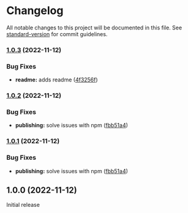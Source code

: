 # Changelog

All notable changes to this project will be documented in this file. See [standard-version](https://github.com/conventional-changelog/standard-version) for commit guidelines.

### [1.0.3](https://github.com/NLueg/localforage-cordova-sq-lite-driver/compare/v1.0.2...v1.0.3) (2022-11-12)


### Bug Fixes

* **readme:** adds readme ([4f3256f](https://github.com/NLueg/localforage-cordova-sq-lite-driver/commit/4f3256fdf64aadc783d9fbe5922b0f83b2cd34b3))

### [1.0.2](https://github.com/NLueg/localforage-cordova-sq-lite-driver/compare/v1.0.0...v1.0.2) (2022-11-12)


### Bug Fixes

* **publishing:** solve issues with npm ([fbb51a4](https://github.com/NLueg/localforage-cordova-sq-lite-driver/commit/fbb51a45f77f71ee664bdd29345eb305aa32d30b))

### [1.0.1](https://github.com/NLueg/localforage-cordova-sq-lite-driver/compare/v1.0.0...v1.0.1) (2022-11-12)


### Bug Fixes

* **publishing:** solve issues with npm ([fbb51a4](https://github.com/NLueg/localforage-cordova-sq-lite-driver/commit/fbb51a45f77f71ee664bdd29345eb305aa32d30b))

## 1.0.0 (2022-11-12)

Initial release
